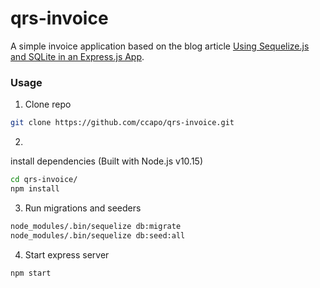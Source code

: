 # qrs-invoice

A simple invoice application based on the blog article [Using Sequelize.js and SQLite in an Express.js App](http://stackabuse.com/using-sequelize-js-and-sqlite-in-an-express-js-app/).

### Usage

1) Clone repo

```sh
git clone https://github.com/ccapo/qrs-invoice.git
```

2) 
install dependencies (Built with Node.js v10.15)

```sh
cd qrs-invoice/
npm install
```

3) Run migrations and seeders

```sh
node_modules/.bin/sequelize db:migrate
node_modules/.bin/sequelize db:seed:all
```

4) Start express server

```sh
npm start
```
